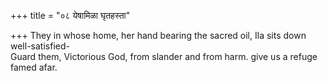 +++
title = "०८ येषामिळा घृतहस्ता"

+++
They in whose home, her hand bearing the sacred oil, Ila sits down well-satisfied-  
     Guard them, Victorious God, from slander and from harm. give us a refuge famed afar.